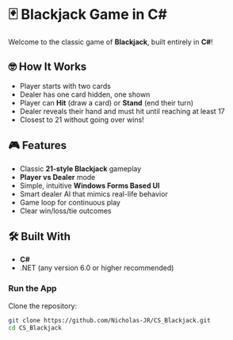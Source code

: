 # 🃏 Blackjack Game in C#

Welcome to the classic game of **Blackjack**, built entirely in **C#**!

## 🤓 How It Works

- Player starts with two cards
- Dealer has one card hidden, one shown
- Player can **Hit** (draw a card) or **Stand** (end their turn)
- Dealer reveals their hand and must hit until reaching at least 17
- Closest to 21 without going over wins!

## 🎮 Features

- Classic **21-style Blackjack** gameplay  
- **Player vs Dealer** mode  
- Simple, intuitive **Windows Forms Based UI**  
- Smart dealer AI that mimics real-life behavior  
- Game loop for continuous play  
- Clear win/loss/tie outcomes

## 🛠️ Built With

- **C#**
- .NET (any version 6.0 or higher recommended)

### Run the App
Clone the repository:
   ```bash
   git clone https://github.com/Nicholas-JR/CS_Blackjack.git
   cd CS_Blackjack

